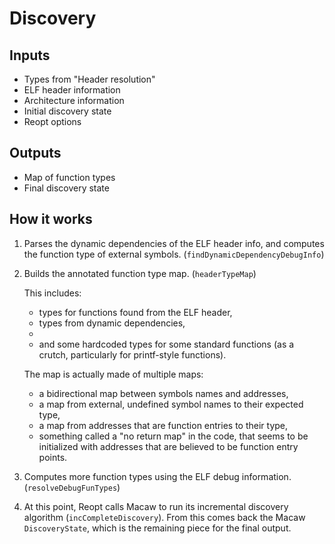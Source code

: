 # Discovery

## Inputs
- Types from "Header resolution"
- ELF header information
- Architecture information
- Initial discovery state
- Reopt options

## Outputs
- Map of function types
- Final discovery state

## How it works

1. Parses the dynamic dependencies of the ELF header info, and computes the
  function type of external symbols. (`findDynamicDependencyDebugInfo`)

2. Builds the annotated function type map. (`headerTypeMap`)

    This includes:
    - types for functions found from the ELF header,
    - types from dynamic dependencies,
    -
    - and some hardcoded types for some standard functions (as a crutch,
      particularly for printf-style functions).

    The map is actually made of multiple maps:
    - a bidirectional map between symbols names and addresses,
    - a map from external, undefined symbol names to their expected type,
    - a map from addresses that are function entries to their type,
    - something called a "no return map" in the code, that seems to be initialized
      with addresses that are believed to be function entry points.

3.  Computes more function types using the ELF debug information.
    (`resolveDebugFunTypes`)

4.  At this point, Reopt calls Macaw to run its incremental discovery algorithm
    (`incCompleteDiscovery`).  From this comes back the Macaw `DiscoveryState`,
    which is the remaining piece for the final output.
